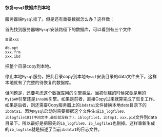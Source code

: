 #### 恢复`mysql`数据库到本地

服务器端`Mysql`挂了。但是还有重要数据怎么办？这样做：

首先找到服务器端`Mysql`安装路径下的数据库，可以看到有三个文件:

```shell
目录xxx

db.opt
xxx.frm 
xxx.ibd
```

把整个目录copy到本地。

停止本地`Mysql`服务，把此目录copy到本地`Mysql`安装目录的data文件夹下。这样本地就有了完整的待恢复的数据库。

但问题是，还要考虑这个数据库用的引擎类型。当初创建的时候究竟是用的`MyISAM`引擎还是`InnoDB`引擎。如果是前者，直接Copy过来就算完成了恢复工作。如果是后者，则还需要Copy服务器上的`ibdata1`文件替换本地data目录下的`ibdata1`。因为`Mysql`启动时需要根据这个文件生成`ib_logfile0，iblogfile101(中间文件,最后就没有了)，iblogfile1，ibtmp1，xxx.pid`文件到data目录下。所以最好是把原先的`ib_logfile0，ib_logfile1`也删掉。这样重新生成的`ib_logfile`就是描述了当前`ibdata1`的日志文件。